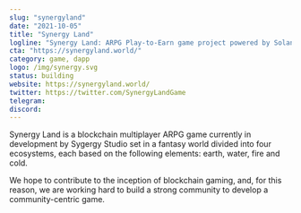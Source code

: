 ```yaml
---
slug: "synergyland"
date: "2021-10-05"
title: "Synergy Land"
logline: "Synergy Land: ARPG Play-to-Earn game project powered by Solana."
cta: "https://synergyland.world/"
category: game, dapp
logo: /img/synergy.svg
status: building
website: https://synergyland.world/
twitter: https://twitter.com/SynergyLandGame
telegram:
discord:
---
```


Synergy Land is a blockchain multiplayer ARPG game currently in development by Sygergy Studio set in a fantasy world divided into four ecosystems, each based on the following elements: earth, water, fire and cold.

We hope to contribute to the inception of blockchain gaming, and, for this reason, we are working hard to build a strong community to develop a community-centric game.
